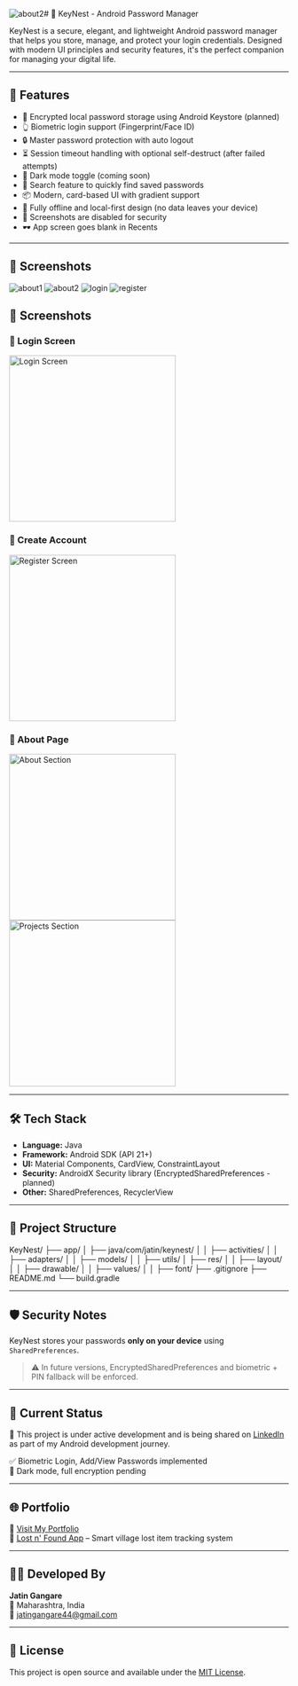 ![about2](https://github.com/user-attachments/assets/81c4049a-c042-41d9-b490-dbe955df3d28)# 🔐 KeyNest - Android Password Manager

KeyNest is a secure, elegant, and lightweight Android password manager that helps you store, manage, and protect your login credentials. Designed with modern UI principles and security features, it's the perfect companion for managing your digital life.

---

## 🚀 Features

- 🔐 Encrypted local password storage using Android Keystore (planned)
- 👆 Biometric login support (Fingerprint/Face ID)
- 🔒 Master password protection with auto logout
- ⏳ Session timeout handling with optional self-destruct (after failed attempts)
- 🌙 Dark mode toggle (coming soon)
- 🔎 Search feature to quickly find saved passwords
- 📦 Modern, card-based UI with gradient support
- 🧠 Fully offline and local-first design (no data leaves your device)
- 🚫 Screenshots are disabled for security
- 🕶 App screen goes blank in Recents

---

## 📱 Screenshots

![about1](https://github.com/user-attachments/assets/2e693617-d67a-43cb-ae3d-2199c7959941)
![about2](https://github.com/user-attachments/assets/169fd36d-3352-4497-a2ed-a5134c74ee17)
![login](https://github.com/user-attachments/assets/29408023-fe07-45bb-9478-3e5b6e3e0736)
![register](https://github.com/user-attachments/assets/4f1665ea-fa5d-4cbe-a58c-edfbb2c3a083)

## 📱 Screenshots

### 🔐 Login Screen
<img src="Screenshots/login.jpg" alt="Login Screen" width="300"/>

### 📝 Create Account
<img src="Screenshots/register.jpg" alt="Register Screen" width="300"/>

### 📖 About Page
<img src="Screenshots/about1.jpg" alt="About Section" width="300"/>
<img src="Screenshots/about2.jpg" alt="Projects Section" width="300"/>


---

## 🛠 Tech Stack

- **Language:** Java
- **Framework:** Android SDK (API 21+)
- **UI:** Material Components, CardView, ConstraintLayout
- **Security:** AndroidX Security library (EncryptedSharedPreferences - planned)
- **Other:** SharedPreferences, RecyclerView

---

## 📂 Project Structure

KeyNest/
├── app/
│ ├── java/com/jatin/keynest/
│ │ ├── activities/
│ │ ├── adapters/
│ │ ├── models/
│ │ ├── utils/
│ ├── res/
│ │ ├── layout/
│ │ ├── drawable/
│ │ ├── values/
│ │ ├── font/
├── .gitignore
├── README.md
└── build.gradle


---

## 🛡 Security Notes

KeyNest stores your passwords **only on your device** using `SharedPreferences`.

> ⚠️ In future versions, EncryptedSharedPreferences and biometric + PIN fallback will be enforced.

---

## 🧪 Current Status

🔧 This project is under active development and is being shared on [LinkedIn](https://www.linkedin.com) as part of my Android development journey.

✅ Biometric Login, Add/View Passwords implemented  
🚧 Dark mode, full encryption pending

---

## 🌐 Portfolio

🔗 [Visit My Portfolio](https://jatin-gangare.netlify.app/)  
📱 [Lost n' Found App](https://github.com/jatin-gangare/lostnfound) – Smart village lost item tracking system

---

## 👨‍💻 Developed By

**Jatin Gangare**  
📍 Maharashtra, India  
📧 jatingangare44@gmail.com

---

## 📄 License

This project is open source and available under the [MIT License](LICENSE).
